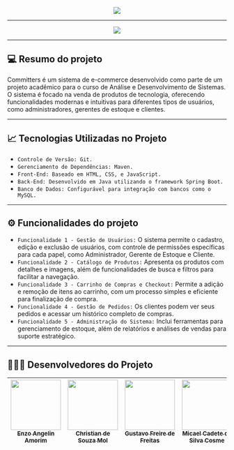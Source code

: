<p align="center">
<img src="https://github.com/user-attachments/assets/523ad6ff-4e01-4235-9df9-3e633c360d36"/>
</p>

---------------------------------------------------------------------------------------------------

<p align="center">
<img loading="lazy" src="http://img.shields.io/static/v1?label=STATUS%20DO%20PROJETO&message=EM%20DESENVOLVIMENTO&color=GREEN&style=for-the-badge"/>
</p>

---------------------------------------------------------------------------------------------------

## 💻 Resumo do projeto
Committers é um sistema de e-commerce desenvolvido como parte de um projeto acadêmico para o curso de Análise e Desenvolvimento de Sistemas. 
<br>O sistema é focado na venda de produtos de tecnologia, oferecendo funcionalidades modernas e intuitivas para diferentes tipos de usuários, como administradores, gerentes de estoque e clientes.

---------------------------------------------------------------------------------------------------

## 📈 Tecnologias Utilizadas no Projeto

- ``Controle de Versão: Git.``
- ``Gerenciamento de Dependências: Maven.``
- ``Front-End: Baseado em HTML, CSS, e JavaScript.``
- ``Back-End: Desenvolvido em Java utilizando o framework Spring Boot.``
- ``Banco de Dados: Configurável para integração com bancos como o MySQL.``

---------------------------------------------------------------------------------------------------

## ⚙️ Funcionalidades do projeto

- `Funcionalidade 1 - Gestão de Usuários:` O sistema permite o cadastro, edição e exclusão de usuários, com controle de permissões específicas para cada papel, como Administrador, Gerente de Estoque e Cliente.
- `Funcionalidade 2 - Catálogo de Produtos:` Apresenta os produtos com detalhes e imagens, além de funcionalidades de busca e filtros para facilitar a navegação.
- `Funcionalidade 3 - Carrinho de Compras e Checkout:` Permite a adição e remoção de itens ao carrinho, com um processo simples e eficiente para finalização de compra.
- `Funcionalidade 4 - Gestão de Pedidos:` Os clientes podem ver seus pedidos e acessar um histórico completo de compras.
- `Funcionalidade 5 - Administração do Sistema:` Inclui ferramentas para gerenciamento de estoque, além de relatórios e análises de vendas para suporte estratégico.

---------------------------------------------------------------------------------------------------

## 🧑🏻‍💻 Desenvolvedores do Projeto

| [<img loading="lazy" src="https://github.com/user-attachments/assets/85bd88a6-a78c-4507-880c-af189d0b205c" width=115><br><sub>Enzo Angelin Amorim</sub>](https://github.com/enzoaamorim) |  [<img loading="lazy" src="https://github.com/user-attachments/assets/e6664487-944b-490a-8f83-0a2a9aa6f6df" width=115><br><sub>Christian de Souza Mol</sub>](https://github.com/chrissmol) |  [<img loading="lazy" src="https://github.com/user-attachments/assets/47b43ebc-9251-4937-8121-062d53d6c390" width=115><br><sub>Gustavo Freire de Freitas</sub>](https://github.com/gustavo-freirefreitas) | [<img loading="lazy" src="https://github.com/user-attachments/assets/5fa368cb-2042-46a8-8efc-e800330737f5" width=115><br><sub>Micael Cadete da Silva Cosme</sub>](https://github.com/MicaelCadete) |
| :---: | :---: | :---: | :---: |
